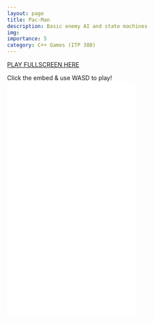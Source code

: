 ```yaml
---
layout: page
title: Pac-Man
description: Basic enemy AI and state machines
img:
importance: 5
category: C++ Games (ITP 380)
---
```


<a href="../../games/pacman.html" target="_blank">PLAY FULLSCREEN HERE</a>

Click the embed & use WASD to play!
<embed type="text/html" src="../../games/pacman.html"   width="60%" height="550">
